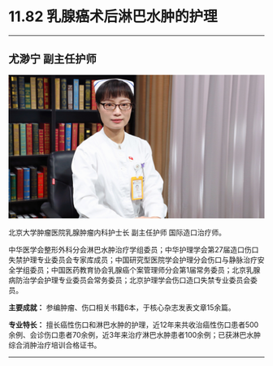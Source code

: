 # 11.82 乳腺癌术后淋巴水肿的护理

---

## 尤渺宁 副主任护师

![1682523611233](image/c11_082/1682523611233.png)

北京大学肿瘤医院乳腺肿瘤内科护士长 副主任护师 国际造口治疗师。

中华医学会整形外科分会淋巴水肿治疗学组委员；中华护理学会第27届造口伤口失禁护理专业委员会专家库成员；中国研究型医院学会护理分会伤口与静脉治疗安全学组委员；中国医药教育协会乳腺癌个案管理师分会第1届常务委员；北京乳腺病防治学会护理专业委员会常务委员；北京护理学会伤口造口失禁专业委员会委员。


**主要成就：** 参编肿瘤、伤口相关书籍6本，于核心杂志发表文章15余篇。


**专业特长：** 擅长癌性伤口和淋巴水肿的护理，近12年来共收治癌性伤口患者500余例、会诊伤口患者70余例，近3年来治疗淋巴水肿患者100余例；已获淋巴水肿综合消肿治疗培训合格证书。

---
